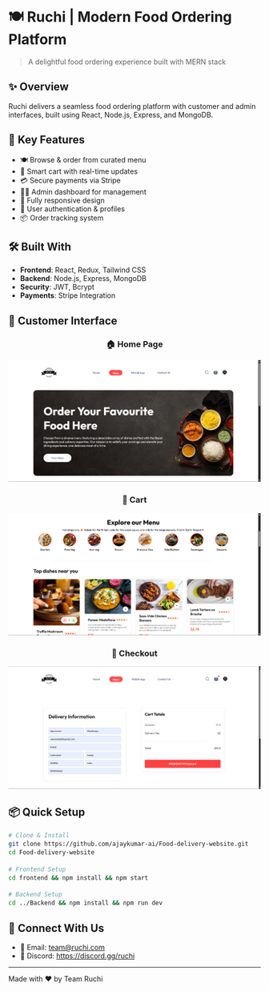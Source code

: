 # 🍽️ Ruchi | Modern Food Ordering Platform

> A delightful food ordering experience built with MERN stack

## ✨ Overview
Ruchi delivers a seamless food ordering platform with customer and admin interfaces, built using React, Node.js, Express, and MongoDB.

## 🚀 Key Features
- 🍽️ Browse & order from curated menu
- 🛒 Smart cart with real-time updates
- 💳 Secure payments via Stripe
- 👨‍💼 Admin dashboard for management
- 📱 Fully responsive design
- 🔐 User authentication & profiles
- 📦 Order tracking system

## 🛠️ Built With
- **Frontend**: React, Redux, Tailwind CSS
- **Backend**: Node.js, Express, MongoDB
- **Security**: JWT, Bcrypt
- **Payments**: Stripe Integration

## 📸 Customer Interface

<div align="center">
  <h3>🏠 Home Page</h3>
  <img src="https://github.com/ajaykumar-ai/Food-delivery-website/raw/main/frontend/public/screenshots/homepage.png" alt="Homepage" width="800"/>

  <h3>🛒 Cart</h3>
  <img src="https://github.com/ajaykumar-ai/Food-delivery-website/raw/main/frontend/public/screenshots/menu-page.png" alt="Cart" width="800"/>

  <h3>🧾 Checkout</h3>
  <img src="https://github.com/ajaykumar-ai/Food-delivery-website/raw/main/frontend/public/screenshots/checkout.png" alt="Checkout" width="800"/>
</div>

## 📦 Quick Setup
```bash
# Clone & Install
git clone https://github.com/ajaykumar-ai/Food-delivery-website.git
cd Food-delivery-website

# Frontend Setup
cd frontend && npm install && npm start

# Backend Setup
cd ../Backend && npm install && npm run dev
```

## 🤝 Connect With Us
- 📧 Email: team@ruchi.com
- 💬 Discord: https://discord.gg/ruchi

---
Made with ❤️ by Team Ruchi
